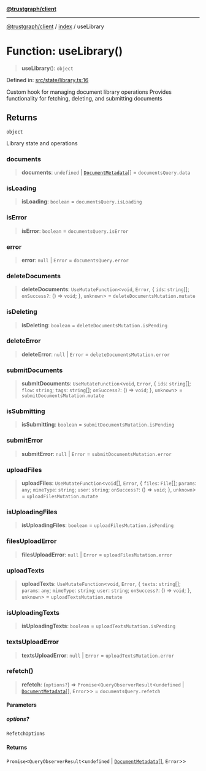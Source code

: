 [**@trustgraph/client**](../../README.md)

***

[@trustgraph/client](../../README.md) / [index](../README.md) / useLibrary

# Function: useLibrary()

> **useLibrary**(): `object`

Defined in: [src/state/library.ts:16](https://github.com/trustgraph-ai/trustgraph-ts-client/blob/92e187771a25b959c85a4f966bb97eb5d407310b/src/state/library.ts#L16)

Custom hook for managing document library operations
Provides functionality for fetching, deleting, and submitting documents

## Returns

`object`

Library state and operations

### documents

> **documents**: `undefined` \| [`DocumentMetadata`](../interfaces/DocumentMetadata.md)[] = `documentsQuery.data`

### isLoading

> **isLoading**: `boolean` = `documentsQuery.isLoading`

### isError

> **isError**: `boolean` = `documentsQuery.isError`

### error

> **error**: `null` \| `Error` = `documentsQuery.error`

### deleteDocuments

> **deleteDocuments**: `UseMutateFunction`\<`void`, `Error`, \{ `ids`: `string`[]; `onSuccess?`: () => `void`; \}, `unknown`\> = `deleteDocumentsMutation.mutate`

### isDeleting

> **isDeleting**: `boolean` = `deleteDocumentsMutation.isPending`

### deleteError

> **deleteError**: `null` \| `Error` = `deleteDocumentsMutation.error`

### submitDocuments

> **submitDocuments**: `UseMutateFunction`\<`void`, `Error`, \{ `ids`: `string`[]; `flow`: `string`; `tags`: `string`[]; `onSuccess?`: () => `void`; \}, `unknown`\> = `submitDocumentsMutation.mutate`

### isSubmitting

> **isSubmitting**: `boolean` = `submitDocumentsMutation.isPending`

### submitError

> **submitError**: `null` \| `Error` = `submitDocumentsMutation.error`

### uploadFiles

> **uploadFiles**: `UseMutateFunction`\<`void`[], `Error`, \{ `files`: `File`[]; `params`: `any`; `mimeType`: `string`; `user`: `string`; `onSuccess?`: () => `void`; \}, `unknown`\> = `uploadFilesMutation.mutate`

### isUploadingFiles

> **isUploadingFiles**: `boolean` = `uploadFilesMutation.isPending`

### filesUploadError

> **filesUploadError**: `null` \| `Error` = `uploadFilesMutation.error`

### uploadTexts

> **uploadTexts**: `UseMutateFunction`\<`void`, `Error`, \{ `texts`: `string`[]; `params`: `any`; `mimeType`: `string`; `user`: `string`; `onSuccess?`: () => `void`; \}, `unknown`\> = `uploadTextsMutation.mutate`

### isUploadingTexts

> **isUploadingTexts**: `boolean` = `uploadTextsMutation.isPending`

### textsUploadError

> **textsUploadError**: `null` \| `Error` = `uploadTextsMutation.error`

### refetch()

> **refetch**: (`options?`) => `Promise`\<`QueryObserverResult`\<`undefined` \| [`DocumentMetadata`](../interfaces/DocumentMetadata.md)[], `Error`\>\> = `documentsQuery.refetch`

#### Parameters

##### options?

`RefetchOptions`

#### Returns

`Promise`\<`QueryObserverResult`\<`undefined` \| [`DocumentMetadata`](../interfaces/DocumentMetadata.md)[], `Error`\>\>
